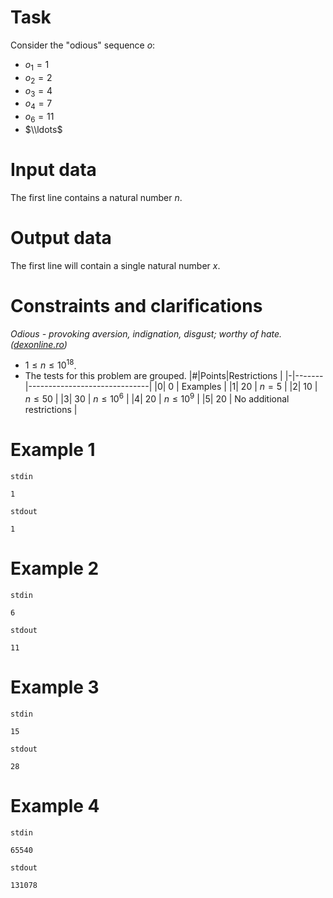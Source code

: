 
# Task

Consider the "odious" sequence $o$:
- $o_1=1$
- $o_2=2$
- $o_3=4$
- $o_4=7$
- $o_6=11$
- $\\ldots$

# Input data

The first line contains a natural number $n$.

# Output data

The first line will contain a single natural number $x$.

# Constraints and clarifications
*Odious - provoking aversion, indignation, disgust; worthy of hate. ([dexonline.ro](https://dexonline.ro/definitie/odios))*
* $1 \leq n \leq 10^{18}$.
* The tests for this problem are grouped.
|#|Points|Restrictions                    |
|-|-------|------------------------------|
|0| 0     | Examples                      |
|1| 20    | $n=5$                        |
|2| 10    | $n \le 50$                   |
|3| 30    | $n \le 10^6$                 |
|4| 20    | $n \le 10^9$                 |
|5| 20    | No additional restrictions |

# Example 1

`stdin`
```
1
```

`stdout`
```
1
```

# Example 2

`stdin`
```
6
```

`stdout`
```
11
```

# Example 3

`stdin`
```
15
```

`stdout`
```
28
```

# Example 4

`stdin`
```
65540
```

`stdout`
```
131078
```
